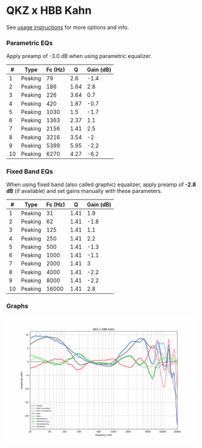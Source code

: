 # QKZ x HBB Kahn
See [usage instructions](https://github.com/jaakkopasanen/AutoEq#usage) for more options and info.

### Parametric EQs
Apply preamp of -3.0 dB when using parametric equalizer.

|   # | Type    |   Fc (Hz) |    Q |   Gain (dB) |
|-----|---------|-----------|------|-------------|
|   1 | Peaking |        79 | 2.6  |        -1.4 |
|   2 | Peaking |       186 | 1.64 |         2.8 |
|   3 | Peaking |       226 | 3.64 |         0.7 |
|   4 | Peaking |       420 | 1.87 |        -0.7 |
|   5 | Peaking |      1030 | 1.5  |        -1.7 |
|   6 | Peaking |      1363 | 2.37 |         1.1 |
|   7 | Peaking |      2156 | 1.41 |         2.5 |
|   8 | Peaking |      3216 | 3.54 |        -2   |
|   9 | Peaking |      5399 | 5.95 |        -2.2 |
|  10 | Peaking |      6270 | 4.27 |        -6.2 |

### Fixed Band EQs
When using fixed band (also called graphic) equalizer, apply preamp of **-2.8 dB** (if available) and set gains manually with these parameters.

|   # | Type    |   Fc (Hz) |    Q |   Gain (dB) |
|-----|---------|-----------|------|-------------|
|   1 | Peaking |        31 | 1.41 |         1.9 |
|   2 | Peaking |        62 | 1.41 |        -1.8 |
|   3 | Peaking |       125 | 1.41 |         1.1 |
|   4 | Peaking |       250 | 1.41 |         2.2 |
|   5 | Peaking |       500 | 1.41 |        -1.3 |
|   6 | Peaking |      1000 | 1.41 |        -1.1 |
|   7 | Peaking |      2000 | 1.41 |         3   |
|   8 | Peaking |      4000 | 1.41 |        -2.2 |
|   9 | Peaking |      8000 | 1.41 |        -2.2 |
|  10 | Peaking |     16000 | 1.41 |         2.8 |

### Graphs
![](./QKZ%20x%20HBB%20Kahn.png)
